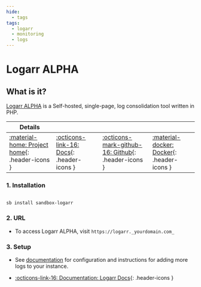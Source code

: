 ```yaml
---
hide:
  - tags
tags:
  - logarr
  - monitoring
  - logs
---
```


# Logarr ALPHA

## What is it?

[Logarr ALPHA](https://www.github.com/Monitorr/logarr) is a Self-hosted, single-page, log consolidation tool written in PHP.

| Details     |             |             |             |
|-------------|-------------|-------------|-------------|
| [:material-home: Project home](https://www.github.com/Monitorr/logarr){: .header-icons } | [:octicons-link-16: Docs](https://github.com/Monitorr/logarr/wiki){: .header-icons } | [:octicons-mark-github-16: Github](https://www.github.com/Monitorr/logarr){: .header-icons } | [:material-docker: Docker](https://hub.docker.com/r/monitorr/logarr-alpha){: .header-icons }|

### 1. Installation

``` shell

sb install sandbox-logarr

```

### 2. URL

- To access Logarr ALPHA, visit `https://logarr._yourdomain.com_`

### 3. Setup

- See [documentation](https://github.com/Monitorr/logarr/wiki/04-Logarr-Settings#configuration) for configuration and instructions for adding more logs to your instance.

- [:octicons-link-16: Documentation: Logarr Docs](https://github.com/Monitorr/logarr/wiki){: .header-icons }
